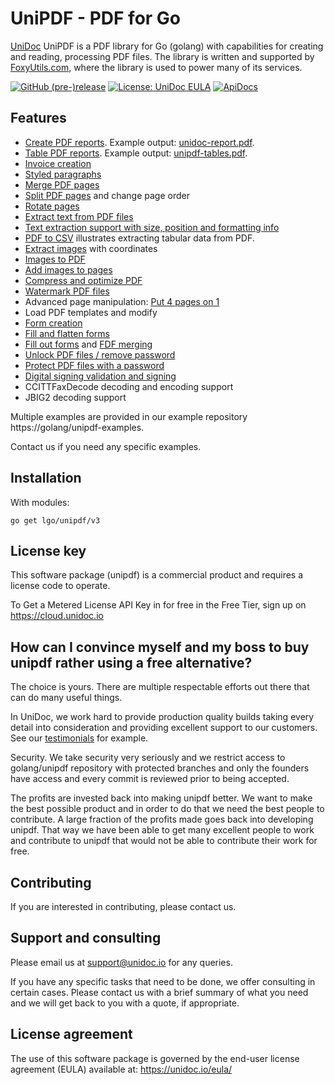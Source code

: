 # UniPDF - PDF for Go

[UniDoc](http://unidoc.io) UniPDF is a PDF library for Go (golang) with capabilities for
creating and reading, processing PDF files. The library is written and supported by
[FoxyUtils.com](https://foxyutils.com), where the library is used to power many of its services.

[![GitHub (pre-)release](https://img.shields.io/github/release/unidoc/unipdf/all.svg)](https://lgo/unipdf/releases)
[![License: UniDoc EULA](https://img.shields.io/badge/license-UniDoc%20EULA-blue)](https://unidoc.io/eula/)
[![ApiDocs](https://img.shields.io/badge/godoc-reference-blue.svg)](https://apidocs.unidoc.io/unipdf/latest/)

## Features

- [Create PDF reports](https://golang/unipdf-examples/blob/master/report/pdf_report.go). Example output: [unidoc-report.pdf](https://golang/unipdf-examples/blob/master/report/unidoc-report.pdf).
- [Table PDF reports](https://golang/unipdf-examples/blob/master/report/pdf_tables.go). Example output: [unipdf-tables.pdf](https://golang/unipdf-examples/blob/master/report/unipdf-tables.pdf).
- [Invoice creation](https://unidoc.io/news/simple-invoices)
- [Styled paragraphs](https://golang/unipdf-examples/blob/master/report/pdf_formatted_text.go)
- [Merge PDF pages](https://golang/unipdf-examples/blob/master/pages/pdf_merge.go)
- [Split PDF pages](https://golang/unipdf-examples/blob/master/pages/pdf_split.go) and change page order
- [Rotate pages](https://golang/unipdf-examples/blob/master/pages/pdf_rotate.go)
- [Extract text from PDF files](https://golang/unipdf-examples/blob/master/extract/pdf_extract_text.go)
- [Text extraction support with size, position and formatting info](https://golang/unipdf-examples/blob/master/text/pdf_text_locations.go)
- [PDF to CSV](https://golang/unipdf-examples/blob/master/text/pdf_to_csv.go) illustrates extracting tabular data from PDF.
- [Extract images](https://golang/unipdf-examples/blob/master/extract/pdf_extract_images.go) with coordinates
- [Images to PDF](https://golang/unipdf-examples/blob/master/image/pdf_images_to_pdf.go)
- [Add images to pages](https://golang/unipdf-examples/blob/master/image/pdf_add_image_to_page.go)
- [Compress and optimize PDF](https://golang/unipdf-examples/blob/master/compress/pdf_optimize.go)
- [Watermark PDF files](https://golang/unipdf-examples/blob/master/image/pdf_watermark_image.go)
- Advanced page manipulation: [Put 4 pages on 1](https://golang/unipdf-examples/blob/master/pages/pdf_4up.go)
- Load PDF templates and modify
- [Form creation](https://golang/unipdf-examples/blob/master/forms/pdf_form_add.go)
- [Fill and flatten forms](https://golang/unipdf-examples/blob/master/forms/pdf_form_flatten.go)
- [Fill out forms](https://golang/unipdf-examples/blob/master/forms/pdf_form_fill_json.go) and [FDF merging](https://golang/unipdf-examples/blob/master/forms/pdf_form_fill_fdf_merge.go)
- [Unlock PDF files / remove password](https://golang/unipdf-examples/blob/master/security/pdf_unlock.go)
- [Protect PDF files with a password](https://golang/unipdf-examples/blob/master/security/pdf_protect.go)
- [Digital signing validation and signing](https://golang/unipdf-examples/tree/master/signatures)
- CCITTFaxDecode decoding and encoding support
- JBIG2 decoding support

Multiple examples are provided in our example repository https://golang/unipdf-examples.

Contact us if you need any specific examples.

## Installation

With modules:

```
go get lgo/unipdf/v3
```

## License key

This software package (unipdf) is a commercial product and requires a license code to operate.

To Get a Metered License API Key in for free in the Free Tier, sign up on https://cloud.unidoc.io

## How can I convince myself and my boss to buy unipdf rather using a free alternative?

The choice is yours. There are multiple respectable efforts out there that can do many useful things.

In UniDoc, we work hard to provide production quality builds taking every detail into consideration and providing excellent support to our customers. See our [testimonials](https://unidoc.io) for example.

Security. We take security very seriously and we restrict access to golang/unipdf repository with protected branches and only the founders have access and every commit is reviewed prior to being accepted.

The profits are invested back into making unipdf better. We want to make the best possible product and in order to do that we need the best people to contribute. A large fraction of the profits made goes back into developing unipdf. That way we have been able to get many excellent people to work and contribute to unipdf that would not be able to contribute their work for free.

## Contributing

If you are interested in contributing, please contact us.

## Support and consulting

Please email us at support@unidoc.io for any queries.

If you have any specific tasks that need to be done, we offer consulting in certain cases.
Please contact us with a brief summary of what you need and we will get back to you with a quote, if appropriate.

## License agreement

The use of this software package is governed by the end-user license agreement
(EULA) available at: https://unidoc.io/eula/
